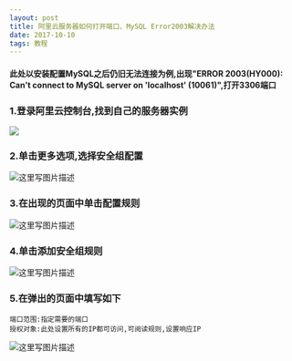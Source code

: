 ```yaml
---
layout: post
title: 阿里云服务器如何打开端口、MySQL Error2003解决办法
date: 2017-10-10
tags: 教程    
---
```

#### 此处以安装配置MySQL之后仍旧无法连接为例,出现"ERROR 2003(HY000): Can't connect to MySQL server on 'localhost' (10061)",打开3306端口

### 1.登录阿里云控制台,找到自己的服务器实例
![](http://oy2owwigw.bkt.clouddn.com/17-10-19/71014042.jpg)
### 2.单击更多选项,选择安全组配置
![这里写图片描述](http://oy2owwigw.bkt.clouddn.com/17-10-19/38670539.jpg)
### 3.在出现的页面中单击配置规则
![这里写图片描述](http://oy2owwigw.bkt.clouddn.com/17-10-19/94514064.jpg)
### 4.单击添加安全组规则
![这里写图片描述](http://oy2owwigw.bkt.clouddn.com/17-10-19/68594134.jpg)
### 5.在弹出的页面中填写如下
	端口范围:指定需要的端口
	授权对象:此处设置所有的IP都可访问,可阅读规则,设置响应IP
![这里写图片描述](http://img.blog.csdn.net/20171018234550507?watermark/2/text/aHR0cDovL2Jsb2cuY3Nkbi5uZXQvaHVvOTIw/font/5a6L5L2T/fontsize/400/fill/I0JBQkFCMA==/dissolve/70/gravity/SouthEast)
